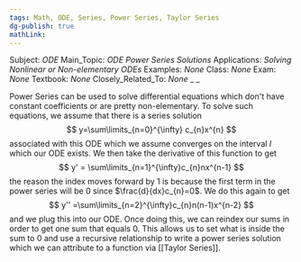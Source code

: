 ```yaml
---
tags: Math, ODE, Series, Power Series, Taylor Series
dg-publish: true
mathLink: 
---
```

Subject: _ODE_
Main\_Topic: _ODE Power Series Solutions_
Applications: _Solving Nonlinear or Non-elementary ODEs_
Examples: _None_
Class: _None_
Exam: _None_
Textbook: _None_
Closely\_Related\_To: _None_
_
_

Power Series can be used to solve differential equations which don't have constant coefficients or are pretty non-elementary. To solve such equations, we assume that there is a series solution
$$
y=\sum\limits_{n=0}^{\infty} c_{n}x^{n}
$$
associated with this ODE which we assume converges on the interval $I$ which our ODE exists. We then take the derivative of this function to get 
$$
y' = \sum\limits_{n=1}^{\infty}c_{n}nx^{n-1}
$$
the reason the index moves forward by 1 is because the first term in the power series will be $0$ since $\frac{d}{dx}c_{n}=0$.  We do this again to get 
$$
y'' =\sum\limits_{n=2}^{\infty}c_{n}n(n-1)x^{n-2}
$$
and we plug this into our ODE. Once doing this, we can reindex our sums in order to get one sum that equals $0$. This allows us to set what is inside the sum to $0$ and use a recursive relationship to write a power series solution which we can attribute to a function via [[Taylor Series]].